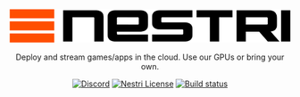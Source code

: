 <p align="center">
  <a href="https://nestri.io">
    <picture>
      <source srcset="packages/web/public/logo.white.svg" media="(prefers-color-scheme: dark)">
      <source srcset="packages/web/public/logo.black.svg" media="(prefers-color-scheme: light)">
      <img src="packages/web/public/logo.black.svg" alt="Nestri logo">
    </picture>
  </a>
</p>
<p align="center">Deploy and stream games/apps in the cloud. Use our GPUs or bring your own.</p>
<p align="center">
  <a href="https://discord.com/invite/Y6etn3qKZ3"><img alt="Discord" src="https://img.shields.io/discord/1080111004698021909?style=flat-square&label=discord" /></a>
  <a href="https://github.com/nestrilabs/nestri/blob/main/LICENSE"><img alt="Nestri License" src="https://img.shields.io/github/license/nestriness/nestri?style=flat-square" /></a>
  <a href="https://github.com/nestrilabs/nestri/actions/workflows/runner.yml"><img alt="Build status" src="https://img.shields.io/github/actions/workflow/status/nestrilabs/nestri/runner.yml?style=flat-square&branch=main" /></a>
 <!-- <a href="https://nestri.io" style="text-decoration: none;">
    <img src="https://img.shields.io/badge/Start%20Playing%20Now-For%20$1/hour-brightgreen?style=flat-square" alt="Umami Demo" />
  </a>  -->
</p>

<!-- TODO: Add a link to the demo app when it's ready -->
<!-- TODO: Add a link to install for self-hosters -->
<!-- TODO: Add a CTA for hosted option -->
<!-- TODO: Add feature imagery like Lobechat -->
